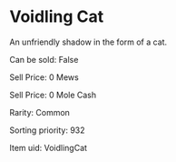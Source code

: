 # Voidling Cat

An unfriendly shadow in the form of a cat.

Can be sold: False

Sell Price: 0 Mews

Sell Price: 0 Mole Cash

Rarity: Common

Sorting priority: 932

Item uid: VoidlingCat